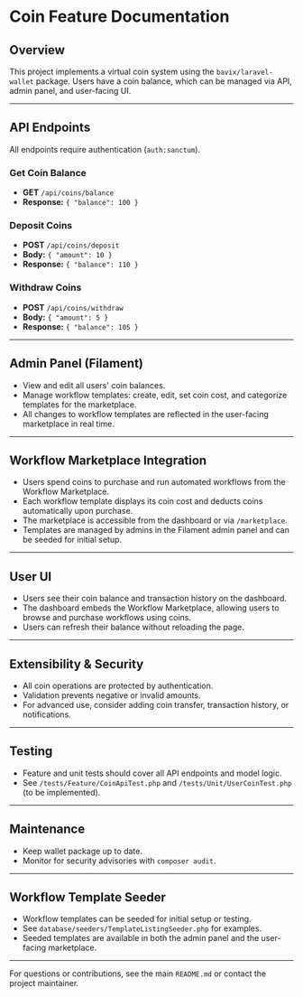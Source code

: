 # Coin Feature Documentation

## Overview
This project implements a virtual coin system using the `bavix/laravel-wallet` package. Users have a coin balance, which can be managed via API, admin panel, and user-facing UI.

---

## API Endpoints
All endpoints require authentication (`auth:sanctum`).

### Get Coin Balance
- **GET** `/api/coins/balance`
- **Response:** `{ "balance": 100 }`

### Deposit Coins
- **POST** `/api/coins/deposit`
- **Body:** `{ "amount": 10 }`
- **Response:** `{ "balance": 110 }`

### Withdraw Coins
- **POST** `/api/coins/withdraw`
- **Body:** `{ "amount": 5 }`
- **Response:** `{ "balance": 105 }`

---

## Admin Panel (Filament)

- View and edit all users' coin balances.
- Manage workflow templates: create, edit, set coin cost, and categorize templates for the marketplace.
- All changes to workflow templates are reflected in the user-facing marketplace in real time.
---

## Workflow Marketplace Integration

- Users spend coins to purchase and run automated workflows from the Workflow Marketplace.
- Each workflow template displays its coin cost and deducts coins automatically upon purchase.
- The marketplace is accessible from the dashboard or via `/marketplace`.
- Templates are managed by admins in the Filament admin panel and can be seeded for initial setup.

---

## User UI

- Users see their coin balance and transaction history on the dashboard.
- The dashboard embeds the Workflow Marketplace, allowing users to browse and purchase workflows using coins.
- Users can refresh their balance without reloading the page.

---

## Extensibility & Security
- All coin operations are protected by authentication.
- Validation prevents negative or invalid amounts.
- For advanced use, consider adding coin transfer, transaction history, or notifications.

---

## Testing
- Feature and unit tests should cover all API endpoints and model logic.
- See `/tests/Feature/CoinApiTest.php` and `/tests/Unit/UserCoinTest.php` (to be implemented).

---

## Maintenance
- Keep wallet package up to date.
- Monitor for security advisories with `composer audit`.

---

## Workflow Template Seeder

- Workflow templates can be seeded for initial setup or testing.
- See `database/seeders/TemplateListingSeeder.php` for examples.
- Seeded templates are available in both the admin panel and the user-facing marketplace.

---

For questions or contributions, see the main `README.md` or contact the project maintainer.
